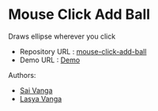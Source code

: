# Mouse Click Add Ball

Draws ellipse wherever you click

- Repository URL : [mouse-click-add-ball](https://github.com/SaMaSaLa/mouse-click-add-ball)
- Demo URL : [Demo](https://samasala.github.io/mouse-click-add-ball/)

Authors:

- [Sai Vanga](https://sai.rocks)
- [Lasya Vanga](https://lasya.net)
